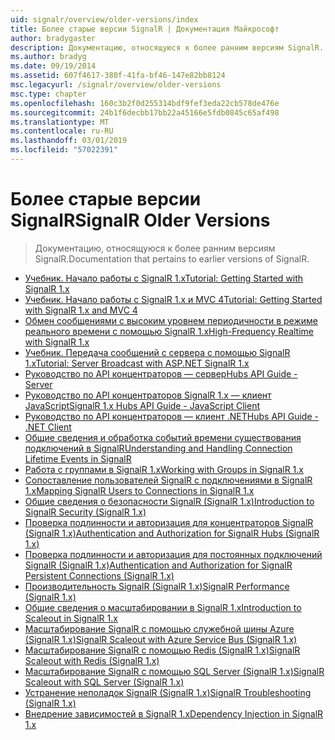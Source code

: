 ```yaml
---
uid: signalr/overview/older-versions/index
title: Более старые версии SignalR | Документация Майкрософт
author: bradygaster
description: Документацию, относящуюся к более ранним версиям SignalR.
ms.author: bradyg
ms.date: 09/19/2014
ms.assetid: 607f4617-380f-41fa-bf46-147e82bb8124
msc.legacyurl: /signalr/overview/older-versions
msc.type: chapter
ms.openlocfilehash: 160c3b2f0d255314bdf9fef3eda22cb578de476e
ms.sourcegitcommit: 24b1f6decbb17bb22a45166e5fdb0845c65af498
ms.translationtype: MT
ms.contentlocale: ru-RU
ms.lasthandoff: 03/01/2019
ms.locfileid: "57022391"
---
```

<a name="signalr-older-versions"></a><span data-ttu-id="a6f18-103">Более старые версии SignalR</span><span class="sxs-lookup"><span data-stu-id="a6f18-103">SignalR Older Versions</span></span>
====================
> <span data-ttu-id="a6f18-104">Документацию, относящуюся к более ранним версиям SignalR.</span><span class="sxs-lookup"><span data-stu-id="a6f18-104">Documentation that pertains to earlier versions of SignalR.</span></span>


- [<span data-ttu-id="a6f18-105">Учебник. Начало работы с SignalR 1.x</span><span class="sxs-lookup"><span data-stu-id="a6f18-105">Tutorial: Getting Started with SignalR 1.x</span></span>](tutorial-getting-started-with-signalr.md)
- [<span data-ttu-id="a6f18-106">Учебник. Начало работы с SignalR 1.x и MVC 4</span><span class="sxs-lookup"><span data-stu-id="a6f18-106">Tutorial: Getting Started with SignalR 1.x and MVC 4</span></span>](tutorial-getting-started-with-signalr-and-mvc-4.md)
- [<span data-ttu-id="a6f18-107">Обмен сообщениями с высоким уровнем периодичности в режиме реального времени с помощью SignalR 1.x</span><span class="sxs-lookup"><span data-stu-id="a6f18-107">High-Frequency Realtime with SignalR 1.x</span></span>](tutorial-high-frequency-realtime-with-signalr.md)
- [<span data-ttu-id="a6f18-108">Учебник. Передача сообщений с сервера с помощью SignalR 1.x</span><span class="sxs-lookup"><span data-stu-id="a6f18-108">Tutorial: Server Broadcast with ASP.NET SignalR 1.x</span></span>](tutorial-server-broadcast-with-aspnet-signalr.md)
- [<span data-ttu-id="a6f18-109">Руководство по API концентраторов — сервер</span><span class="sxs-lookup"><span data-stu-id="a6f18-109">Hubs API Guide - Server</span></span>](signalr-1x-hubs-api-guide-server.md)
- [<span data-ttu-id="a6f18-110">Руководство по API концентраторов SignalR 1.x — клиент JavaScript</span><span class="sxs-lookup"><span data-stu-id="a6f18-110">SignalR 1.x Hubs API Guide - JavaScript Client</span></span>](signalr-1x-hubs-api-guide-javascript-client.md)
- [<span data-ttu-id="a6f18-111">Руководство по API концентраторов — клиент .NET</span><span class="sxs-lookup"><span data-stu-id="a6f18-111">Hubs API Guide - .NET Client</span></span>](signalr-1x-hubs-api-guide-net-client.md)
- [<span data-ttu-id="a6f18-112">Общие сведения и обработка событий времени существования подключений в SignalR</span><span class="sxs-lookup"><span data-stu-id="a6f18-112">Understanding and Handling Connection Lifetime Events in SignalR</span></span>](handling-connection-lifetime-events.md)
- [<span data-ttu-id="a6f18-113">Работа с группами в SignalR 1.x</span><span class="sxs-lookup"><span data-stu-id="a6f18-113">Working with Groups in SignalR 1.x</span></span>](working-with-groups.md)
- [<span data-ttu-id="a6f18-114">Сопоставление пользователей SignalR с подключениями в SignalR 1.x</span><span class="sxs-lookup"><span data-stu-id="a6f18-114">Mapping SignalR Users to Connections in SignalR 1.x</span></span>](mapping-users-to-connections.md)
- [<span data-ttu-id="a6f18-115">Общие сведения о безопасности SignalR (SignalR 1.x)</span><span class="sxs-lookup"><span data-stu-id="a6f18-115">Introduction to SignalR Security (SignalR 1.x)</span></span>](introduction-to-security.md)
- [<span data-ttu-id="a6f18-116">Проверка подлинности и авторизация для концентраторов SignalR (SignalR 1.x)</span><span class="sxs-lookup"><span data-stu-id="a6f18-116">Authentication and Authorization for SignalR Hubs (SignalR 1.x)</span></span>](hub-authorization.md)
- [<span data-ttu-id="a6f18-117">Проверка подлинности и авторизация для постоянных подключений SignalR (SignalR 1.x)</span><span class="sxs-lookup"><span data-stu-id="a6f18-117">Authentication and Authorization for SignalR Persistent Connections (SignalR 1.x)</span></span>](persistent-connection-authorization.md)
- [<span data-ttu-id="a6f18-118">Производительность SignalR (SignalR 1.x)</span><span class="sxs-lookup"><span data-stu-id="a6f18-118">SignalR Performance (SignalR 1.x)</span></span>](signalr-performance.md)
- [<span data-ttu-id="a6f18-119">Общие сведения о масштабировании в SignalR 1.x</span><span class="sxs-lookup"><span data-stu-id="a6f18-119">Introduction to Scaleout in SignalR 1.x</span></span>](scaleout-in-signalr.md)
- [<span data-ttu-id="a6f18-120">Масштабирование SignalR с помощью служебной шины Azure (SignalR 1.x)</span><span class="sxs-lookup"><span data-stu-id="a6f18-120">SignalR Scaleout with Azure Service Bus (SignalR 1.x)</span></span>](scaleout-with-windows-azure-service-bus.md)
- [<span data-ttu-id="a6f18-121">Масштабирование SignalR с помощью Redis (SignalR 1.x)</span><span class="sxs-lookup"><span data-stu-id="a6f18-121">SignalR Scaleout with Redis (SignalR 1.x)</span></span>](scaleout-with-redis.md)
- [<span data-ttu-id="a6f18-122">Масштабирование SignalR с помощью SQL Server (SignalR 1.x)</span><span class="sxs-lookup"><span data-stu-id="a6f18-122">SignalR Scaleout with SQL Server (SignalR 1.x)</span></span>](scaleout-with-sql-server.md)
- [<span data-ttu-id="a6f18-123">Устранение неполадок SignalR (SignalR 1.x)</span><span class="sxs-lookup"><span data-stu-id="a6f18-123">SignalR Troubleshooting (SignalR 1.x)</span></span>](troubleshooting.md)
- [<span data-ttu-id="a6f18-124">Внедрение зависимостей в SignalR 1.x</span><span class="sxs-lookup"><span data-stu-id="a6f18-124">Dependency Injection in SignalR 1.x</span></span>](dependency-injection.md)
